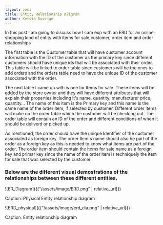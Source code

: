 ```yaml
---
layout: post
title: Entity Relationship Diagram
author: Ketsia Dusenge
---
```

In this post I am going to discuss how I cam eup with an ERD for an online shopping kind of entity with items for sale,customer, order item and order relationships



The first table is the Customer table that will have customer account information with the ID of the customer as the primary key since different customers should have unique ids that will be associated with their order. This table will be linked to order table since customers will be the ones to add orders and the orders table need to have the unique ID of the customer associated with the order.

The next table I came up with is one for Items for sale. These items will be added by the store owner and they will have different attributes that will explain their properties including it's name, quantity, manufacturer price, quantity... The name of this item is the Primary key and this name is the same name of the order item, if selected by customer. Different order items will make up the order table which the customer will be checking out. The order table will contain an ID of the order and different conditions of when it should be deliverd or picked up.

As mentioned, the order should have the unique Identifier of the customer associated as foreign key. The order Item's name should also be part of the order as a foreign key as this is needed to know what items are part of the order. The order item should contain the items for sale name as a foreign key and primar key since the name of the order item is techniquely the item for sale that was selected by the customer.

### Below are the different visual demostrations of the relationships between these different entities.


![ER_Diagram]({{"/assets/image/ERD.png" | relative_url}})

Caption: Physical Entity relationship diagram

![ERD_physical]({{"/assets/image/erd_dia.png" | relative_url}})

Caption: Entity relationship diagram